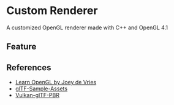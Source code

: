 # Custom Renderer

A customized OpenGL renderer made with C++ and OpenGL 4.1

## Feature

<!-- - [x] Loading arbitrary glTF 2.0 models
- [x] Skybox(Cubemap)
- [ ] Animations
- [x] Image-Based Lighting
- [ ] Physically-based shading
- [ ] Shadow mapping
  - [ ] PCF
  - [ ] PCSS
- [ ] Bloom
- [ ] TAA
- [ ] MSAA
- [ ] SSAO -->

## References

- [Learn OpenGL by Joey de Vries](https://learnopengl.com/Introduction)
- [glTF-Sample-Assets](https://github.com/KhronosGroup/glTF-Sample-Assets)
- [Vulkan-glTF-PBR](https://github.com/SaschaWillems/Vulkan-glTF-PBR)
